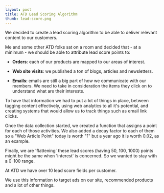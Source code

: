 ```yaml
---
layout: post
title: ATD Lead Scoring Algorithm
thumb: lead-score.png
---
```

We decided to create a lead scoring algorithm to be able to deliver relevant
content to our customers.

Me and some other ATD folks sat on a room and decided that - at a minimum -
we should be able to attribute lead score points to:

* **Orders**: each of our products are mapped to our areas of interest.

* **Web site visits**: we published a ton of blogs, articles and newsletters.

* **Emails**: emails are still a big part of how we communicate
with our members. We need to take in consideration the items they click on
to understand what are their interests.


To have that information we had to put a lot of things in place, between
tagging content effectively, using web analytics to all it's potential, and creating
systems that would allow us to track things such as email link clicks.

Once the data collection started, we created a function
that assigns a point for each of those activities. We also added a decay factor
to each of them so a "Web Article Point" today is worth "1" but a year ago it is worth 0.02, as an example.

Finally, we are 'flattening' these lead scores (having 50, 100, 1000) points might be the same when 'interest' is concerned. So we wanted to stay with a 0-100 range.

At ATD we have over 10 lead score fields per customer.

We use this information to target ads on our site, recommended products and a lot
of other things.
